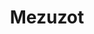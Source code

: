 ---
pid: PT194
title: Mezuzot
location_transcription: 5th & Spruce St.
zipcode: '19066'
outside_phl: 'Merion Station PA '
neighborhood: Merion Station
age: '16'
age_range: 13-19
instagram: 
image_file_name: PT_194.jpg
proposal_transcription: Nailing mezuzot to a few of the sidewalk trees in order to
  celebrate + represent Philly's Jewish community as well as spread an ancient tradition
  based in love + safety.
topic: Religion
topic_summary: '0'
type: Tree
keywords_other: mezuzot, judaism
credit: 
image_labels: 
twitter: 
facebook: 
permalink: "/monuments/pt194/"
layout: item-page
---
